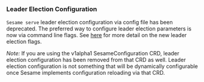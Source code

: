 ### Leader Election Configuration

`Sesame serve` leader election configuration via config file has been deprecated.
The preferred way to configure leader election parameters is now via command line flags.
See [here](https://projectsesame.io/docs/v1.20.0/configuration/#serve-flags) for more detail on the new leader election flags.

*Note:* If you are using the v1alpha1 SesameConfiguration CRD, leader election configuration has been removed from that CRD as well.
Leader election configuration is not something that will be dynamically configurable once Sesame implements configuration reloading via that CRD.
